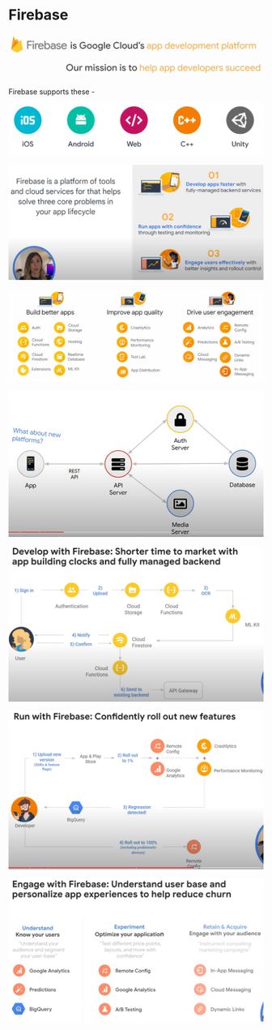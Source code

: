 # Firebase

<!-- https://www.youtube.com/watch?v=zEWMa-yJQmg&list=PLIivdWyY5sqJOQJCXW_aYEqwfyi6bu1gC&index=8 -->

![1672936299099](image/GCP_Firebase/1672936299099.png)

Firebase supports these -

![1672936314293](image/GCP_Firebase/1672936314293.png)

![1672936369548](image/GCP_Firebase/1672936369548.png)

![1672936395775](image/GCP_Firebase/1672936395775.png)

![1672936415824](image/GCP_Firebase/1672936415824.png)

![1672936478619](image/GCP_Firebase/1672936478619.png)

![1672936562091](image/GCP_Firebase/1672936562091.png)

![1672936615406](image/GCP_Firebase/1672936615406.png)
